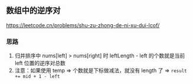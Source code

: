 ## 数组中的逆序对

<https://leetcode.cn/problems/shu-zu-zhong-de-ni-xu-dui-lcof/>

### 思路

1. 归并排序中 nums[left] > nums[right] 时 leftLength - left 的个数就是当前 left 位置的逆序对总数
2. 注意：如果使用 temp => 个数就是下标做减法，就没有 length 了 => ` result += mid + 1 - left `
